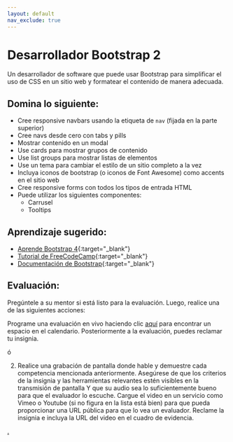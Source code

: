 ```yaml
---
layout: default
nav_exclude: true
---
```

# Desarrollador Bootstrap 2

Un desarrollador de software que puede usar Bootstrap para simplificar el uso de CSS en un sitio web y formatear el contenido de manera adecuada.

## Domina lo siguiente:

- Cree responsive navbars usando la etiqueta de `nav` (fijada en la parte superior)
- Cree navs desde cero con tabs y pills
- Mostrar contenido en un modal
- Use cards para mostrar grupos de contenido
- Use list groups para mostrar listas de elementos
- Use un tema para cambiar el estilo de un sitio completo a la vez
- Incluya iconos de bootstrap (o iconos de Font Awesome) como accents en el sitio web
- Cree responsive forms con todos los tipos de entrada HTML
- Puede utilizar los siguientes componentes:
  - Carrusel
  - Tooltips

## Aprendizaje sugerido:

- [Aprende Bootstrap 4](https://www.freecodecamp.org/news/want-to-learn-bootstrap-4-heres-our-free-10-part-course-happy-easter-35c004dc45a4/){:target="\_blank"}
- [Tutorial de FreeCodeCamp](https://www.freecodecamp.org/news/the-best-bootstrap-examples/){:target="\_blank"}
- [Documentación de Bootstrap](https://getbootstrap.com/docs/4.4/getting-started/introduction/){:target="\_blank"}

## Evaluación:

Pregúntele a su mentor si está listo para la evaluación. Luego, realice una de las siguientes acciones:

Programe una evaluación en vivo haciendo clic [aquí](https://webdev.codex.academy/mastery-eval-3?badge=rq4CyaJTTPiJWTCAc4wuQA) para encontrar un espacio en el calendario. Posteriormente a la evaluación, puedes reclamar tu insignia.

ó

2. Realice una grabación de pantalla donde hable y demuestre cada competencia mencionada anteriormente. Asegúrese de que los criterios de la insignia y las herramientas relevantes estén visibles en la transmisión de pantalla Y que su audio sea lo suficientemente bueno para que el evaluador lo escuche. Cargue el video en un servicio como Vimeo o Youtube (si no figura en la lista está bien) para que pueda proporcionar una URL pública para que lo vea un evaluador. Reclame la insignia e incluya la URL del video en el cuadro de evidencia.

[.](level-3)
